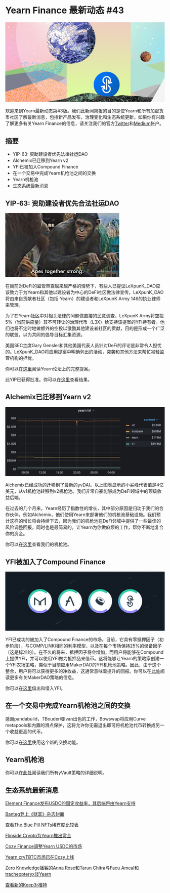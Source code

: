 # Yearn Finance 最新动态 #43

![](image1.jpg)

欢迎来到Yearn最新动态第43版。我们此新闻简报的目的是使Yearn和所有加密货币社区了解最新消息，包括新产品发布，治理变化和生态系统更新。如果你有兴趣了解更多有关Yearn Finance的信息，请关注我们的官方[Twitter](https://twitter.com/iearnfinance)和[Medium](https://medium.com/iearn)帐户。

## **摘要**

- YIP-63: 资助建设者优先法律社运DAO
- Alchemix已迁移到Yearn v2
- YFI已被加入Compound Finance
- 在一个交易中完成Yearn机枪池之间的交换
- Yearn机枪池
- 生态系统最新消息

## **YIP-63: 资助建设者优先合法社运DAO**

![](image2.jpg)

在目前对DeFi的监管审查越来越严格的情势下，有些人已提议LeXpunK_DAO应该致力于为Yearn和其他以建设者为中心的DeFi社区做法律宣传。LeXpunK_DAO将由来自贡献者社区（包括 Yearn）的建设者和LeXpunK Army 146的执业律师来管理。

为了在Yearn社区中对相关法律的问题做直接的民意调查，LeXpunK Army将空投5%（当前供应量）其不可转让的治理代币（L3X）给支持该提案的YFI持有者。他们也将不定时地做额外的空投以激励其他建设者社区的贡献，目的是形成一个广泛的联盟，以为共同的倡导目标汇集资源。

美国SEC主席Gary Gensler和其他美国代表人员针对DeFi的评论是非常令人担忧的。LeXpunK_DAO将应用提案中明确列出的活动，突袭和其他方法来帮忙减轻监管机构的担忧。

你可以在[这里](https://gov.yearn.finance/t/yip-63-fund-builder-first-legal-activism-dao/11280)阅读Yearn论坛上的完整提案。

此YIP已获得批准。你可以在[这里](https://gov.yearn.finance/t/proposal-fund-builder-first-legal-activism-dao/11280)查看结果。

## **Alchemix已迁移到Yearn v2**

![](image3.jpg)

Alchemix已经成功的迁移到了最新的yvDAI。以上图表显示的小尖峰代表值是4亿美元，从v1机枪池转移到v2机枪池。我们非常自豪能够成为DeFi领域中的顶级收益后端。

在过去的几个月来，Yearn经历了指数性的增长，其中部分原因是归功于我们的合作伙伴，例如Alchemix，他们使用Yearn来部署他们的机枪池基础设施。我们预计这样的增长将会持续下去，因为我们的机枪池在DeFi邻域中提供了一些最佳的风险调整回报，同时也是最简易的。让Yearn为你做麻烦的工作，帮你不断地复合你的资金。

你可以在[这里](https://yearn.finance/vaults)查看我们的机枪池。

## **YFI被加入了Compound Finance**

![](image4.jpg)

YFI已成功的被加入了Compound Finance的市场。目前，它具有零抵押因子（初步阶段），与COMP/LINK相同的利率模型，以及在每个市场保持25%的储备因子（这是标准的）。在不久的将来，抵押因子将会增加，而用户将能够在Compound上提供YFI，并可以使用YFI做为抵押品来借币。这将能够让Yearn的策略家创建一个YFI农场策略，类似于目前应用MakerDAO的YFI机枪池策略。因此，由于这个整合，用户将可以获得更多的净收益，这通常意味着提升的回报。你可以在[此处](https://yearn.fi/invest/0xE14d13d8B3b85aF791b2AADD661cDBd5E6097Db1)阅读更多有关MakerDAO策略的信息。

你可以在[这里](https://app.compound.finance/)借出和借入YFI。

## **在一个交易中完成Yearn机枪池之间的交换**

感谢pandabuild，TBouder和Ivan出色的工作，Bowswap将应用Curve metapools和内置的滑点保护，这将允许你无需退出即可将机枪池代币转换成另一个收益更高的代币。

你可以在[这里](https://bowswap.finance/)使用这个新的交换功能。

## **Yearn机枪池**

你可以在[此处](https://medium.com/yearn-state-of-the-vaults/the-vaults-at-yearn-9237905ffed3)阅读我们所有yVault策略的详细说明。

## **生态系统最新消息**

[Element Finance发布USDC的固定收益率，其后端将由Yearn支持](https://twitter.com/element_fi/status/1422934199284215810?s=20)

[Banteg登上《财富》杂志封面](https://twitter.com/FortuneMagazine/status/1420803860336152577)

[查看The Blue Pill NFTs稀有度比较表](https://github.com/banteg/blue-pill#rarity-table)

[Flipside Crypto为Yearn推出赏金](https://twitter.com/BmurrayFlipside/status/1421147576674422788)

[Cozy Finance调整Yearn USDC的市场](https://twitter.com/cozyfinance/status/1422226784674664453)

[Yearn crvTBTC市场已在Cozy上线](https://twitter.com/cozyfinance/status/1422633897490223107)

[Zero Knowledge播客的Anna Rose和Tarun Chitra与Facu Ameal和tracheopteryx谈Yearn](https://www.zeroknowledge.fm/192)

[查看新的Keep3r推特](https://twitter.com/thekeep3r)
